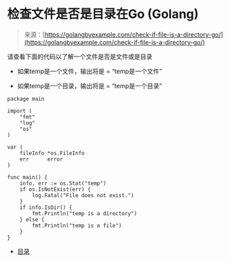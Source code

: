 <!--yml

分类：未分类

日期：2024-10-13 06:07:03

-->

# 检查文件是否是目录在Go (Golang)

> 来源：[https://golangbyexample.com/check-if-file-is-a-directory-go/](https://golangbyexample.com/check-if-file-is-a-directory-go/)

请查看下面的代码以了解一个文件是否是文件或是目录

+   如果temp是一个文件，输出将是 = “temp是一个文件”

+   如果temp是一个目录，输出将是 = “temp是一个目录”

```
package main

import (
    "fmt"
    "log"
    "os"
)

var (
    fileInfo *os.FileInfo
    err      error
)

func main() {
    info, err := os.Stat("temp")
    if os.IsNotExist(err) {
        log.Fatal("File does not exist.")
    }
    if info.IsDir() {
        fmt.Println("temp is a directory")
    } else {
        fmt.Println("temp is a file")
    }
}
```

+   [目录](https://golangbyexample.com/tag/directory/)
